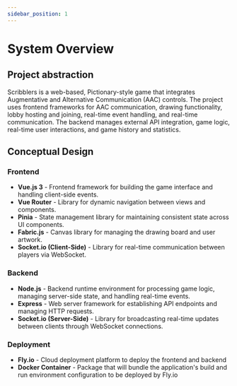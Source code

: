 ```yaml
---
sidebar_position: 1
---
```


# System Overview
## Project abstraction

Scribblers is a web-based, Pictionary-style game that integrates Augmentative and Alternative Communication (AAC) controls. The project uses frontend frameworks for AAC communication, drawing functionality, lobby hosting and joining, real-time event handling, and real-time communication. The backend manages external API integration, game logic, real-time user interactions, and game history and statistics.

## Conceptual Design
### Frontend  
* **Vue.js 3** -  Frontend framework for building the game interface and handling client-side events.
* **Vue Router** - Library for dynamic navigation between views and components.
* **Pinia** - State management library for maintaining consistent state across UI components.
* **Fabric.js** - Canvas library for managing the drawing board and user artwork.
* **Socket.io (Client-Side)** - Library for real-time communication between players via WebSocket.

### Backend
* **Node.js** - Backend runtime environment for processing game logic, managing server-side state, and handling real-time events.
* **Express** - Web server framework for establishing API endpoints and managing HTTP requests.
* **Socket.io (Server-Side)** - Library for broadcasting real-time updates between clients through WebSocket connections.

### Deployment
* **Fly.io** - Cloud deployment platform to deploy the frontend and backend
* **Docker Container** - Package that will bundle the application's build and run environment configuration to be deployed by Fly.io
